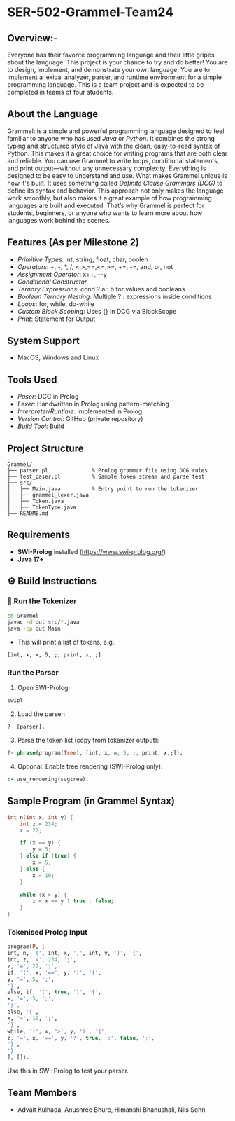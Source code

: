 # SER-502-Grammel-Team24
## Overview:-
Everyone has their favorite programming language and their little gripes about the language. This project is your chance to try and do better! You are to design, implement, and demonstrate your own language. You are to implement a lexical analyzer, parser, and runtime environment for a simple programming language. This is a team project and is expected to be completed in teams of four students.

## About the Language
Grammel: is a simple and powerful programming language designed to feel familiar to anyone who has used *Java* or *Python*. It combines the strong typing and structured style of Java with the clean, easy-to-read syntax of Python. This makes it a great choice for writing programs that are both clear and reliable.
You can use Grammel to write loops, conditional statements, and print output—without any unnecessary complexity. Everything is designed to be easy to understand and use.
What makes Grammel unique is how it's built. It uses something called *Definite Clause Grammars (DCG)* to define its syntax and behavior. This approach not only makes the language work smoothly, but also makes it a great example of how programming languages are built and executed. That’s why Grammel is perfect for students, beginners, or anyone who wants to learn more about how languages work behind the scenes.

## Features (As per Milestone 2)
- *Primitive Types*: int, string, float, char, boolen
- *Operators*: +, -, *, /, <,>,==,<=,>=, +=, -=, and, or, not
- *Assignment Operator*: x++, --y
- *Conditional Constructor*
- *Ternary Expressions*:	cond ? a : b for values and booleans
- *Boolean Ternary Nesting*:	Multiple ? : expressions inside conditions
- *Loops*: for, while, do-while
- *Custom Block Scoping*:	Uses {} in DCG via BlockScope
- *Print*: Statement for Output

## System Support
- MacOS, Windows and Linux

## Tools Used
- *Paser*: DCG in Prolog
- *Lexer*: Handwritten in Prolog using pattern-matching
- *Interpreter/Runtime*: Implemented in Prolog
- *Version Control*: GitHub (private repository)
- *Build Tool*: Build

## Project Structure

```
Grammel/
├── parser.pl              % Prolog grammar file using DCG rules
├── test_paser.pl          % Sample token stream and parse test
├── src/
│   ├── Main.java          % Entry point to run the tokenizer
│   ├── grammel_lexer.java
│   ├── Token.java
│   ├── TokenType.java
├── README.md
```

## Requirements

- **SWI-Prolog** installed (https://www.swi-prolog.org/)
- **Java 17+**

## ⚙️ Build Instructions

### 🧪 Run the Tokenizer

```bash
cd Grammel
javac -d out src/*.java
java -cp out Main
```

- This will print a list of tokens, e.g.:
```
[int, x, =, 5, ;, print, x, ;]
```

### Run the Parser

1. Open SWI-Prolog:
```bash
swipl
```

2. Load the parser:
```prolog
?- [parser].
```

3. Parse the token list (copy from tokenizer output):
```prolog
?- phrase(program(Tree), [int, x, =, 5, ;, print, x,;]).
```

4. Optional: Enable tree rendering (SWI-Prolog only):
```prolog
:- use_rendering(svgtree).
```

## Sample Program (in Grammel Syntax)

```c
int n(int x, int y) {
    int z = 234;
    z = 22;

    if (x == y) {
        y = 5;
    } else if (true) {
        x = 5;
    } else {
        x = 10;
    }

    while (x > y) {
        z = x == y ? true : false;
    }
}
```

### Tokenised Prolog Input

```prolog
program(P, [
int, n, '(', int, x, ',', int, y, ')', '{',
int, z, '=', 234, ';',
z, '=', 22, ';',
if, '(', x, '==', y, ')', '{',
y, '=', 5, ';',
'}',
else, if, '(', true, ')', '{',
x, '=', 5, ';',
'}',
else, '{',
x, '=', 10, ';',
'}',
while, '(', x, '>', y, ')', '{',
z, '=', x, '==', y, '?', true, ':', false, ';',
'}',
'}'
], []).
```

Use this in SWI-Prolog to test your parser.

## Team Members
- Advait Kulhada, Anushree Bhure, Himanshi Bhanushali, Nils Sohn
